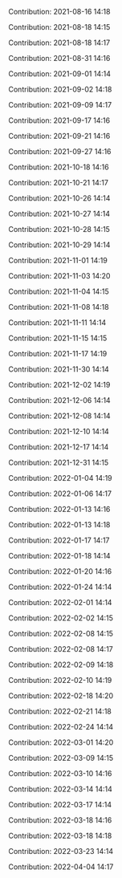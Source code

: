 Contribution: 2021-08-16 14:18

Contribution: 2021-08-18 14:15

Contribution: 2021-08-18 14:17

Contribution: 2021-08-31 14:16

Contribution: 2021-09-01 14:14

Contribution: 2021-09-02 14:18

Contribution: 2021-09-09 14:17

Contribution: 2021-09-17 14:16

Contribution: 2021-09-21 14:16

Contribution: 2021-09-27 14:16

Contribution: 2021-10-18 14:16

Contribution: 2021-10-21 14:17

Contribution: 2021-10-26 14:14

Contribution: 2021-10-27 14:14

Contribution: 2021-10-28 14:15

Contribution: 2021-10-29 14:14

Contribution: 2021-11-01 14:19

Contribution: 2021-11-03 14:20

Contribution: 2021-11-04 14:15

Contribution: 2021-11-08 14:18

Contribution: 2021-11-11 14:14

Contribution: 2021-11-15 14:15

Contribution: 2021-11-17 14:19

Contribution: 2021-11-30 14:14

Contribution: 2021-12-02 14:19

Contribution: 2021-12-06 14:14

Contribution: 2021-12-08 14:14

Contribution: 2021-12-10 14:14

Contribution: 2021-12-17 14:14

Contribution: 2021-12-31 14:15

Contribution: 2022-01-04 14:19

Contribution: 2022-01-06 14:17

Contribution: 2022-01-13 14:16

Contribution: 2022-01-13 14:18

Contribution: 2022-01-17 14:17

Contribution: 2022-01-18 14:14

Contribution: 2022-01-20 14:16

Contribution: 2022-01-24 14:14

Contribution: 2022-02-01 14:14

Contribution: 2022-02-02 14:15

Contribution: 2022-02-08 14:15

Contribution: 2022-02-08 14:17

Contribution: 2022-02-09 14:18

Contribution: 2022-02-10 14:19

Contribution: 2022-02-18 14:20

Contribution: 2022-02-21 14:18

Contribution: 2022-02-24 14:14

Contribution: 2022-03-01 14:20

Contribution: 2022-03-09 14:15

Contribution: 2022-03-10 14:16

Contribution: 2022-03-14 14:14

Contribution: 2022-03-17 14:14

Contribution: 2022-03-18 14:16

Contribution: 2022-03-18 14:18

Contribution: 2022-03-23 14:14

Contribution: 2022-04-04 14:17

